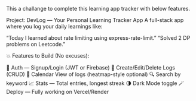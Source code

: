 This a challange to complete this learning app tracker with below features.

Project: DevLog — Your Personal Learning Tracker App
A full-stack app where you log your daily learnings like:

“Today I learned about rate limiting using express-rate-limit.”
“Solved 2 DP problems on Leetcode.”

💥 Features to Build (No excuses):

🔐 Auth — Signup/Login (JWT or Firebase)
📝 Create/Edit/Delete Logs (CRUD)
📅 Calendar View of logs (heatmap-style optional)
🔍 Search by keyword
📈 Stats — Total entries, longest streak
🌗 Dark Mode toggle
🪄 Deploy — Fully working on Vercel/Render

